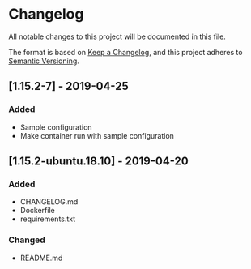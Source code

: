 # Changelog
All notable changes to this project will be documented in this file.

The format is based on [Keep a Changelog](https://keepachangelog.com/en/1.0.0/),
and this project adheres to [Semantic Versioning](https://semver.org/spec/v2.0.0.html).

## [1.15.2-7] - 2019-04-25

### Added
- Sample configuration
- Make container run with sample configuration

## [1.15.2-ubuntu.18.10] - 2019-04-20

### Added
- CHANGELOG.md
- Dockerfile
- requirements.txt

### Changed
- README.md
